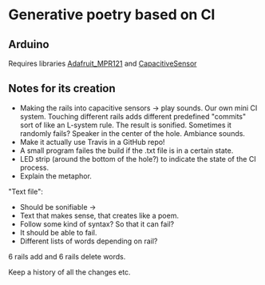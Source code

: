 # Generative poetry based on CI

## Arduino
Requires libraries [Adafruit_MPR121](https://github.com/adafruit/Adafruit_MPR121) and [CapacitiveSensor](https://playground.arduino.cc/Main/CapacitiveSensor/)

## Notes for its creation

- Making the rails into capacitive sensors -> play sounds. Our own mini CI system. Touching different rails adds different predefined "commits" sort of like an L-system rule. The result is sonified. Sometimes it randomly fails? Speaker in the center of the hole. Ambiance sounds.
- Make it actually use Travis in a GitHub repo!
- A small program failes the build if the .txt file is in a certain state.
- LED strip (around the bottom of the hole?) to indicate the state of the CI process.
- Explain the metaphor.

"Text file":
- Should be sonifiable ->
- Text that makes sense, that creates like a poem.
- Follow some kind of syntax? So that it can fail?
- It should be able to fail.
- Different lists of words depending on rail?

6 rails add and 6 rails delete words.

Keep a history of all the changes etc.